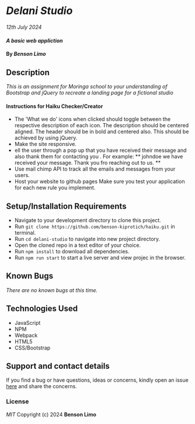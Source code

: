 # _Delani Studio_

_12th July 2024_

#### _A basic web appliction_

#### By _**Benson Limo**_

## Description

_This is an assignment for Moringa school to your understanding of Bootstrap and jQuery to recreate a landing page for a fictional studio_

#### Instructions for Haiku Checker/Creator

- The 'What we do' icons when clicked should toggle between the respective description of each icon. The description should be centered aligned. The header should be in bold and centered also. This should be achieved by using jQuery.
- Make the site responsive.
- ell the user through a pop up that you have received their message and also thank them for contacting you . For example: ** johndoe we have received your message. Thank you fro reaching out to us. **
- Use mail chimp API to track all the emails and messages from your users.
- Host your website to github pages
  Make sure you test your application for each new rule you implement.

## Setup/Installation Requirements

- Navigate to your development directory to clone this project.
- Run `git clone https://github.com/benson-kiprotich/haiku.git` in terminal.
- Run `cd delani-studio` to navigate into new project directory.
- Open the cloned repo in a text editor of your choice.
- Run `npm install` to download all dependencies.
- Run `npm run start` to start a live server and view projec in the browser.

## Known Bugs

_There are no known bugs at this time._

## Technologies Used

- JavaScript
- NPM
- Webpack
- HTML5
- CSS/Bootstrap

## Support and contact details

If you find a bug or have questions, ideas or concerns, kindly open an issue [here](https://github.com/benson-kiprotich/delani-studio/issues/new) and share the concerns.

### License

_MIT_
Copyright (c) 2024 **Benson Limo**
